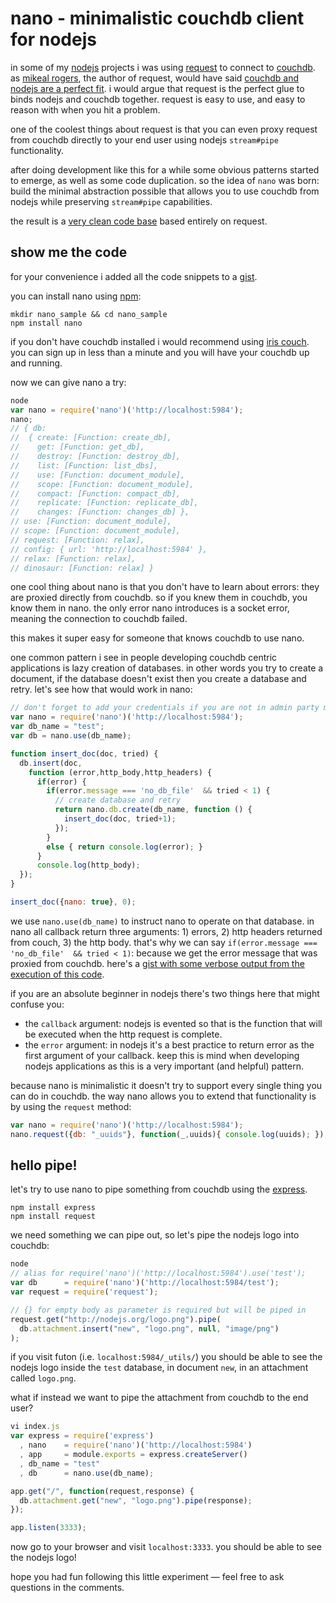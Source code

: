 # nano - minimalistic couchdb client for nodejs

in some of my [nodejs][10] projects i was using [request][1] to connect to [couchdb][11]. as [mikeal rogers][3], the author of request, would have said [couchdb and nodejs are a perfect fit][2]. i would argue that request is the perfect glue to binds nodejs and couchdb together. request is easy to use, and easy to reason with when you hit a problem.

one of the coolest things about request is that you can even proxy request from couchdb directly to your end user using nodejs `stream#pipe` functionality.

after doing development like this for a while some obvious patterns started to emerge, as well as some code duplication. so the idea of `nano` was born: build the minimal abstraction possible that allows you to use couchdb from nodejs while preserving `stream#pipe` capabilities.

the result is a [very clean code base][4] based entirely on request.

## show me the code

for your convenience i added all the code snippets to a [gist][9].

you can install nano using [npm][8]:

```
mkdir nano_sample && cd nano_sample
npm install nano
```

if you don't have couchdb installed i would recommend using [iris couch][5]. you can sign up in less than a minute and you will have your couchdb up and running. 

now we can give nano a try:

``` javascript
node
var nano = require('nano')('http://localhost:5984');
nano;
// { db: 
//  { create: [Function: create_db],
//    get: [Function: get_db],
//    destroy: [Function: destroy_db],
//    list: [Function: list_dbs],
//    use: [Function: document_module],
//    scope: [Function: document_module],
//    compact: [Function: compact_db],
//    replicate: [Function: replicate_db],
//    changes: [Function: changes_db] },
// use: [Function: document_module],
// scope: [Function: document_module],
// request: [Function: relax],
// config: { url: 'http://localhost:5984' },
// relax: [Function: relax],
// dinosaur: [Function: relax] }
```

one cool thing about nano is that you don't have to learn about errors: they are proxied directly from couchdb. so if you knew them in couchdb, you know them in nano. the only error nano introduces is a socket error, meaning the connection to couchdb failed.

this makes it super easy for someone that knows couchdb to use nano.

one common pattern i see in people developing couchdb centric applications is lazy creation of databases. in other words you try to create a document, if the database doesn't exist then you create a database and retry. let's see how that would work in nano:

``` javascript
// don't forget to add your credentials if you are not in admin party mode!
var nano = require('nano')('http://localhost:5984');
var db_name = "test";
var db = nano.use(db_name);

function insert_doc(doc, tried) {
  db.insert(doc,
    function (error,http_body,http_headers) {
      if(error) {
        if(error.message === 'no_db_file'  && tried < 1) {
          // create database and retry
          return nano.db.create(db_name, function () {
            insert_doc(doc, tried+1);
          });
        }
        else { return console.log(error); }
      }
      console.log(http_body);
  });
}

insert_doc({nano: true}, 0);
```

we use `nano.use(db_name)` to instruct nano to operate on that database. in nano all callback return three arguments: 1) errors, 2) http headers returned from couch, 3) the http body. that's why we can say `if(error.message === 'no_db_file'  && tried < 1)`: because we get the error message that was proxied from couchdb. here's a [gist with some verbose output from the execution of this code][6].

if you are an absolute beginner in nodejs there's two things here that might confuse you:

* the `callback` argument: nodejs is evented so that is the function that will be executed when the http request is complete.
* the `error` argument: in nodejs it's a best practice to return error as the first argument of your callback. keep this is mind when developing nodejs applications as this is a very important (and helpful) pattern.

because nano is minimalistic it doesn't try to support every single thing you can do in couchdb. the way nano allows you to extend that functionality is by using the `request` method:

``` javascript
var nano = require('nano')('http://localhost:5984');
nano.request({db: "_uuids"}, function(_,uuids){ console.log(uuids); });
```

## hello pipe!

let's try to use nano to pipe something from couchdb using the [express][7].

```
npm install express
npm install request
```

we need something we can pipe out, so let's pipe the nodejs logo into couchdb:

``` javascript
node
// alias for require('nano')('http://localhost:5984').use('test');
var db      = require('nano')('http://localhost:5984/test');
var request = require('request');

// {} for empty body as parameter is required but will be piped in
request.get("http://nodejs.org/logo.png").pipe(
  db.attachment.insert("new", "logo.png", null, "image/png")
);
```

if you visit futon (i.e. `localhost:5984/_utils/`) you should be able to see the nodejs logo inside the `test` database, in document `new`, in an attachment called `logo.png`.

what if instead we want to pipe the attachment from couchdb to the end user?

``` javascript
vi index.js
var express = require('express')
  , nano    = require('nano')('http://localhost:5984')
  , app     = module.exports = express.createServer()
  , db_name = "test"
  , db      = nano.use(db_name);

app.get("/", function(request,response) {
  db.attachment.get("new", "logo.png").pipe(response);
});

app.listen(3333);
```

now go to your browser and visit `localhost:3333`. you should be able to see the nodejs logo!

hope you had fun following this little experiment — feel free to ask questions in the comments.

[1]: https://github.com/mikeal/request
[2]: http://jsconf.eu/2010/speaker/nodejs_couchdb_crazy_delicious.html
[3]: http://www.mikealrogers.com
[4]: https://github.com/dscape/nano/blob/master/nano.js
[5]: http://www.iriscouch.com/
[6]: https://gist.github.com/6b2c6f5cc0711131feea
[7]: http://expressjs.com/
[8]: http://npmjs.org/
[9]: https://gist.github.com/e20560c9879efdcbc28c
[10]: http://nodejs.org/
[11]: http://couchdb.apache.org/